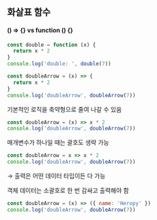 ## 화살표 함수

#### () => {} vs function () {}

```jsx
const double = function (x) {
  return x * 2
}
console.log('double: ', double(7))

const doubleArrow = (x) => {
  return x * 2
}
console.log('doubleArrow', doubleArrow(7))
```

기본적인 로직을 축약형으로 줄여 나갈 수 있음

```jsx
const doubleArrow = (x) => x * 2
console.log('doubleArrow', doubleArrow(7))
```

매개변수가 하나일 때는 괄호도 생략 가능

```jsx
const doubleArrow = x => x * 2
console.log('doubleArrow', doubleArrow(7))
```

→ 출력은 어떤 데이터 타입이든 다 가능

객체 데이터는 소괄호로 한 번 감싸고 출력해야 함

```jsx
const doubleArrow = (x) => ({ name: 'Heropy' })
console.log('doubleArrow', doubleArrow(7))
```